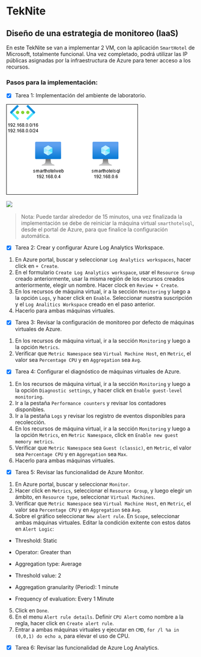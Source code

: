 # TekNite
## Diseño de una estrategia de monitoreo (IaaS)

En este TekNite se van a implementar 2 VM, con la aplicación `SmartHotel` de Microsoft, totalmente funcional. Una vez completado, podrá utilizar las IP públicas asignadas por la infraestructura de Azure para tener acceso a los recursos. 

### Pasos para la implementación:
- [x] Tarea 1: Implementación del ambiente de laboratorio.

![Diagrama](/Images/diagrama.png)

<a href="https://portal.azure.com/#create/Microsoft.Template/uri/https%3A%2F%2Fraw.githubusercontent.com%2Fcrisrc012%2FTekNite%2Fmain%2FARM%2FSmartHotel%2FSmartHotel.json" target="_blank">
    <img src="http://azuredeploy.net/deploybutton.png"/></a>

> Nota: Puede tardar alrededor de 15 minutos, una vez finalizada la implementación se debe de reiniciar la máquina virtual `smarthotelsql`, desde el portal de Azure, para que finalice la configuración automática.
- [x] Tarea 2: Crear y configurar Azure Log Analytics Workspace.

1. En Azure portal, buscar y seleccionar `Log Analytics workspaces`, hacer click en `+ Create`.
2. En el formulario `Create Log Analytics workspace`, usar el `Resource Group` creado anteriormente, usar la misma región de los recursos creados anteriormente, elegir un nombre. Hacer clock en `Review + Create`.
3. En los recursos de máquina virtual, ir a la sección `Monitoring` y luego a la opción `Logs`, y hacer click en `Enable`. Seleccionar nuestra suscripción y el `Log Analitics Workspace` creado en el paso anterior.
4. Hacerlo para ambas máquinas virtuales.

- [x] Tarea 3: Revisar la configuración de monitoreo por defecto de máquinas virtuales de Azure.
1. En los recursos de máquina virtual, ir a la sección `Monitoring` y luego a la opción `Metrics`.
2. Verificar que `Metric Namespace` sea `Virtual Machine Host`, en `Metric`, el valor sea `Percentage CPU` y en `Aggregation` sea `Avg`.
- [x] Tarea 4: Configurar el diagnóstico de máquinas virtuales de Azure.
1. En los recursos de máquina virtual, ir a la sección `Monitoring` y luego a la opción `Diagnostic settings`, y hacer click en `Enable guest-level monitoring`.
2. Ir a la pestaña `Performance counters` y revisar los contadores disponibles.
3. Ir a la pestaña `Logs` y revisar los registro de eventos disponibles para recolección.
4. En los recursos de máquina virtual, ir a la sección `Monitoring` y luego a la opción `Metrics`, en `Metric Namespace`, click en `Enable new guest memory metrics`.
5. Verificar que `Metric Namespace` sea `Guest (classic)`, en `Metric`, el valor sea `Percentage CPU` y en `Aggregation` sea `Max`.
6. Hacerlo para ambas máquinas virtuales.
- [x] Tarea 5: Revisar las funcionalidad de Azure Monitor.
1. En Azure portal, buscar y seleccionar `Monitor`.
2. Hacer click en `Metrics`, seleccionar el `Resource Group`, y luego elegir un ámbito, en `Resource type`, seleccionar `Virtual Machines`.
3. Verificar que `Metric Namespace` sea `Virtual Machine Host`, en `Metric`, el valor sea `Percentage CPU` y en `Aggregation` sea `Avg`.
4. Sobre el gráfico seleccionar `New alert rule`. En `Scope`, seleccionar ambas máquinas virtuales. Editar la condición exitente con estos datos en `Alert Logic`:

- Threshold: Static

- Operator: Greater than

- Aggregation type: Average

- Threshold value: 2

- Aggregation granularity (Period): 1 minute

- Frequency of evaluation: Every 1 Minute
5. Click en `Done`.
6. En el menu `Alert rule details`. Definir `CPU Alert` como nombre a la regla, hacer click en `Create alert rule`.
7. Entrar a ambas máquinas virtuales y ejecutar en `CMD`, `for /l %a in (0,0,1) do echo a`, para elevar el uso de CPU.

- [x] Tarea 6: Revisar las funcionalidad de Azure Log Analytics.






